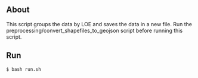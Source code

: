 ## About
This script groups the data by LOE and saves the data in a new file. Run the preprocessing/convert_shapefiles_to_geojson script before running this script.

## Run
```sh
$ bash run.sh
```
